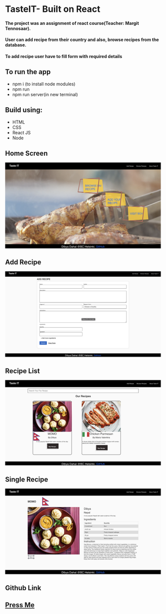 # TasteIT- Built on React

#### The project was an assignment of react course(Teacher: Margit Tennosaar).

#### User can add recipe from their country and also, browse recipes from the database.

#### To add recipe user have to fill form with required details

## To run the app

* npm i (to install node modules)
* npm run
* npm run server(in new terminal)


## Build using:
* HTML
* CSS
* React JS
* Node

## Home Screen 
![Home Screen](./public/images/Home.png)

## Add Recipe
![Add Recipe](./public/images/Addrecipe.png)

## Recipe List
![Recipe List](./public/images/browse.png)

## Single Recipe
![Recipe List](./public/images/singleRecipe.png)



## Github Link
## [Press Me](https://github.com/Killerbee7/TasteIT)


